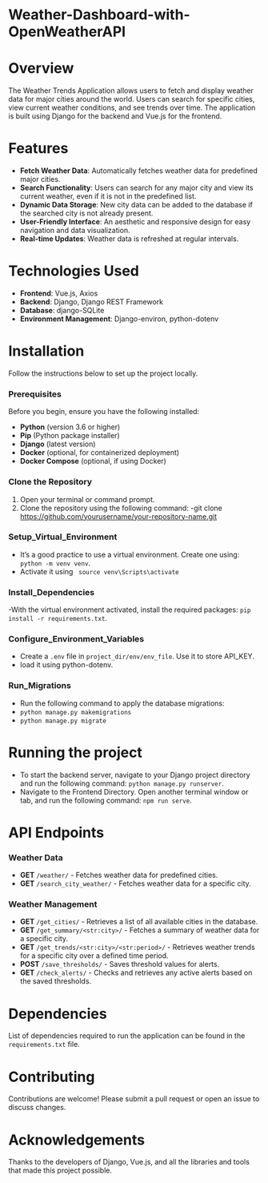 # Weather-Dashboard-with-OpenWeatherAPI

# Overview

The Weather Trends Application allows users to fetch and display weather data for major cities around the world. Users can search for specific cities, view current weather conditions, and see trends over time. The application is built using Django for the backend and Vue.js for the frontend.

# Features

- **Fetch Weather Data**: Automatically fetches weather data for predefined major cities.
- **Search Functionality**: Users can search for any major city and view its current weather, even if it is not in the predefined list.
- **Dynamic Data Storage**: New city data can be added to the database if the searched city is not already present.
- **User-Friendly Interface**: An aesthetic and responsive design for easy navigation and data visualization.
- **Real-time Updates**: Weather data is refreshed at regular intervals.

# Technologies Used

- **Frontend**: Vue.js, Axios
- **Backend**: Django, Django REST Framework
- **Database**: django-SQLite
- **Environment Management**: Django-environ, python-dotenv

# Installation

Follow the instructions below to set up the project locally.

### Prerequisites

Before you begin, ensure you have the following installed:

- **Python** (version 3.6 or higher)
- **Pip** (Python package installer)
- **Django** (latest version)
- **Docker** (optional, for containerized deployment)
- **Docker Compose** (optional, if using Docker)

### Clone the Repository

1. Open your terminal or command prompt.
2. Clone the repository using the following command:
   -git clone https://github.com/yourusername/your-repository-name.git
   
### Setup_Virtual_Environment
- It’s a good practice to use a virtual environment. Create one using: `python -m venv venv`.
- Activate it using ` source venv\Scripts\activate`

### Install_Dependencies
-With the virtual environment activated, install the required packages: `pip install -r requirements.txt`.

### Configure_Environment_Variables
- Create a `.env` file in `project_dir/env/env_file`. Use it to store API_KEY.
- load it using python-dotenv.

### Run_Migrations
- Run the following command to apply the database migrations:
- `python manage.py makemigrations`
- `python manage.py migrate`

# Running the project
- To start the backend server, navigate to your Django project directory and run the following command: `python manage.py runserver`.
- Navigate to the Frontend Directory. Open another terminal window or tab, and run the following command: `npm run serve`.

# API Endpoints
### Weather Data

- **GET** `/weather/` - Fetches weather data for predefined cities.
- **GET** `/search_city_weather/` - Fetches weather data for a specific city.

### Weather Management

- **GET** `/get_cities/` - Retrieves a list of all available cities in the database.
- **GET** `/get_summary/<str:city>/` - Fetches a summary of weather data for a specific city.
- **GET** `/get_trends/<str:city>/<str:period>/` - Retrieves weather trends for a specific city over a defined time period.
- **POST** `/save_thresholds/` - Saves threshold values for alerts.
- **GET** `/check_alerts/` - Checks and retrieves any active alerts based on the saved thresholds.

# Dependencies

List of dependencies required to run the application can be found in the `requirements.txt` file.

# Contributing

Contributions are welcome! Please submit a pull request or open an issue to discuss changes.

# Acknowledgements

Thanks to the developers of Django, Vue.js, and all the libraries and tools that made this project possible.
